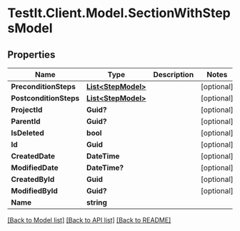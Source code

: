 # TestIt.Client.Model.SectionWithStepsModel

## Properties

Name | Type | Description | Notes
------------ | ------------- | ------------- | -------------
**PreconditionSteps** | [**List&lt;StepModel&gt;**](StepModel.md) |  | [optional] 
**PostconditionSteps** | [**List&lt;StepModel&gt;**](StepModel.md) |  | [optional] 
**ProjectId** | **Guid?** |  | [optional] 
**ParentId** | **Guid?** |  | [optional] 
**IsDeleted** | **bool** |  | [optional] 
**Id** | **Guid** |  | [optional] 
**CreatedDate** | **DateTime** |  | [optional] 
**ModifiedDate** | **DateTime?** |  | [optional] 
**CreatedById** | **Guid** |  | [optional] 
**ModifiedById** | **Guid?** |  | [optional] 
**Name** | **string** |  | 

[[Back to Model list]](../README.md#documentation-for-models) [[Back to API list]](../README.md#documentation-for-api-endpoints) [[Back to README]](../README.md)

